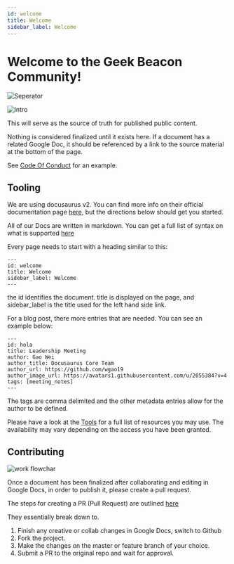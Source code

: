 ```yaml
---
id: welcome
title: Welcome
sidebar_label: Welcome
---
```

# Welcome to the Geek Beacon Community!

![Seperator](/img/shared/separators.png)



![Intro](/img/intro/docs-flowchart.png)


This will serve as the source of truth for published public content.

Nothing is considered finalized until it exists here. If a document has a related Google Doc, it should be referenced by a link to the source material at the bottom of the page.

See [Code Of Conduct](/docs/community/code_of_conduct) for an example.


## **Tooling**

We are using docusaurus v2. You can find more info on their official documentation page [here](https://v2.docusaurus.io/docs/presets), but the directions below should get you started.

All of our Docs are written in markdown. You can get a full list of syntax on what is supported [here](https://www.markdownguide.org/basic-syntax/)

Every page needs to start with a heading similar to this:

```
---
id: welcome
title: Welcome
sidebar_label: Welcome
---
```

the id identifies the document.  title is displayed on the page, and sidebar_label is the title used for the left hand side link.

For a blog post, there more entries that are needed.  You can see an example below:

```
---
id: hola
title: Leadership Meeting
author: Gao Wei
author_title: Docusaurus Core Team
author_url: https://github.com/wgao19
author_image_url: https://avatars1.githubusercontent.com/u/2055384?v=4
tags: [meeting_notes]
---
```

The tags are comma delimited and the other metadata entries allow for the author to be defined. 


Please have a look at the [Tools](/docs/intro/tools) for a full list of resources you may use. The availability may vary depending on the access you have been granted.

## **Contributing**


![work flowchar](/img/intro/work-flowchart.png)


Once a document has been finalized after collaborating and editing in Google Docs, in order to publish it, please create a pull request.

The steps for creating a PR (Pull Request) are outlined [here](https://help.github.com/en/github/collaborating-with-issues-and-pull-requests/creating-a-pull-request)

They essentially break down to.


1. Finish any creative or collab changes in Google Docs, switch to Github
2. Fork the project.
3. Make the changes on the master or feature branch of your choice.
4. Submit a PR to the original repo and wait for approval.
